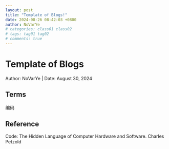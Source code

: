 ```yaml
---
layout: post
title: "Template of Blogs!"
date: 2024-08-26 08:42:03 +0800
author: NoVarYe
# categories: class01 class02
# tags: tag01 tag02
# comments: true
---
```


# Template of Blogs

Author: NoVarYe | Date: August 30, 2024

## Terms

编码


## Reference

Code: The Hidden Language of Computer Hardware and Software. Charles Petzold